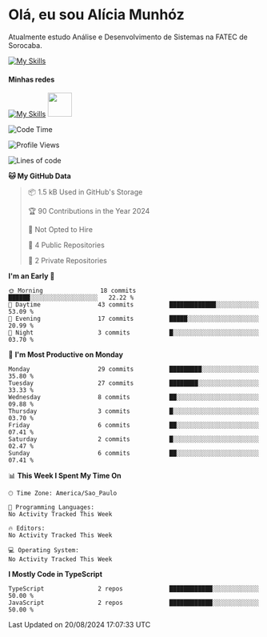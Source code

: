 # Olá, eu sou Alícia Munhóz

<p>Atualmente estudo Análise e Desenvolvimento de Sistemas na FATEC de Sorocaba.</p>

[![My Skills](https://skillicons.dev/icons?i=html,css,js,nodejs,ts)](https://skillicons.dev)

#### Minhas redes
[![My Skills](https://skillicons.dev/icons?i=linkedin)](https://www.linkedin.com/in/aliciamunhozfrancodecamargo/)
[<img src="./icons/LinkedIn.svg" width="48">](https://www.linkedin.com/in/aliciamunhozfrancodecamargo/)

<!--START_SECTION:waka-->
![Code Time](http://img.shields.io/badge/Code%20Time-0%20secs-blue)

![Profile Views](http://img.shields.io/badge/Profile%20Views-3-blue)

![Lines of code](https://img.shields.io/badge/From%20Hello%20World%20I%27ve%20Written-13.7%20thousand%20lines%20of%20code-blue)

**🐱 My GitHub Data** 

> 📦 1.5 kB Used in GitHub's Storage 
 > 
> 🏆 90 Contributions in the Year 2024
 > 
> 🚫 Not Opted to Hire
 > 
> 📜 4 Public Repositories 
 > 
> 🔑 2 Private Repositories 
 > 
**I'm an Early 🐤** 

```text
🌞 Morning                18 commits          ██████░░░░░░░░░░░░░░░░░░░   22.22 % 
🌆 Daytime                43 commits          █████████████░░░░░░░░░░░░   53.09 % 
🌃 Evening                17 commits          █████░░░░░░░░░░░░░░░░░░░░   20.99 % 
🌙 Night                  3 commits           █░░░░░░░░░░░░░░░░░░░░░░░░   03.70 % 
```
📅 **I'm Most Productive on Monday** 

```text
Monday                   29 commits          █████████░░░░░░░░░░░░░░░░   35.80 % 
Tuesday                  27 commits          ████████░░░░░░░░░░░░░░░░░   33.33 % 
Wednesday                8 commits           ██░░░░░░░░░░░░░░░░░░░░░░░   09.88 % 
Thursday                 3 commits           █░░░░░░░░░░░░░░░░░░░░░░░░   03.70 % 
Friday                   6 commits           ██░░░░░░░░░░░░░░░░░░░░░░░   07.41 % 
Saturday                 2 commits           █░░░░░░░░░░░░░░░░░░░░░░░░   02.47 % 
Sunday                   6 commits           ██░░░░░░░░░░░░░░░░░░░░░░░   07.41 % 
```


📊 **This Week I Spent My Time On** 

```text
🕑︎ Time Zone: America/Sao_Paulo

💬 Programming Languages: 
No Activity Tracked This Week

🔥 Editors: 
No Activity Tracked This Week

💻 Operating System: 
No Activity Tracked This Week
```

**I Mostly Code in TypeScript** 

```text
TypeScript               2 repos             ████████████░░░░░░░░░░░░░   50.00 % 
JavaScript               2 repos             ████████████░░░░░░░░░░░░░   50.00 % 
```




 Last Updated on 20/08/2024 17:07:33 UTC
<!--END_SECTION:waka-->
<!--
**aliciamunhoz/aliciamunhoz** is a ✨ _special_ ✨ repository because its `README.md` (this file) appears on your GitHub profile.

Here are some ideas to get you started:

- 🔭 I’m currently working on ...
- 🌱 I’m currently learning ...
- 👯 I’m looking to collaborate on ...
- 🤔 I’m looking for help with ...
- 💬 Ask me about ...
- 📫 How to reach me: ...
- 😄 Pronouns: ...
- ⚡ Fun fact: ...
-->
